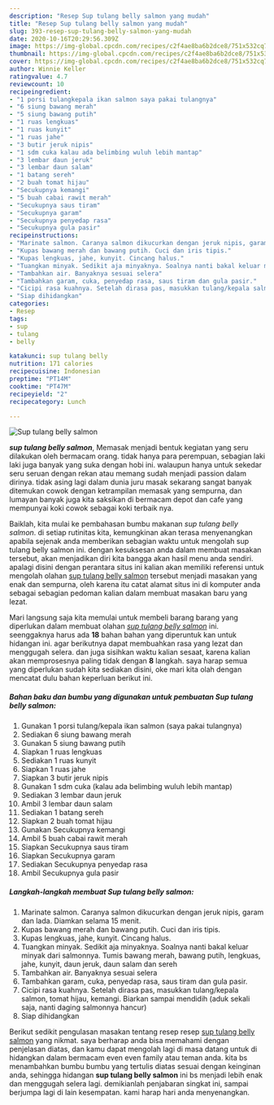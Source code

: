 ```yaml
---
description: "Resep Sup tulang belly salmon yang mudah"
title: "Resep Sup tulang belly salmon yang mudah"
slug: 393-resep-sup-tulang-belly-salmon-yang-mudah
date: 2020-10-16T20:29:56.309Z
image: https://img-global.cpcdn.com/recipes/c2f4ae8ba6b2dce8/751x532cq70/sup-tulang-belly-salmon-foto-resep-utama.jpg
thumbnail: https://img-global.cpcdn.com/recipes/c2f4ae8ba6b2dce8/751x532cq70/sup-tulang-belly-salmon-foto-resep-utama.jpg
cover: https://img-global.cpcdn.com/recipes/c2f4ae8ba6b2dce8/751x532cq70/sup-tulang-belly-salmon-foto-resep-utama.jpg
author: Winnie Keller
ratingvalue: 4.7
reviewcount: 10
recipeingredient:
- "1 porsi tulangkepala ikan salmon saya pakai tulangnya"
- "6 siung bawang merah"
- "5 siung bawang putih"
- "1 ruas lengkuas"
- "1 ruas kunyit"
- "1 ruas jahe"
- "3 butir jeruk nipis"
- "1 sdm cuka kalau ada belimbing wuluh lebih mantap"
- "3 lembar daun jeruk"
- "3 lembar daun salam"
- "1 batang sereh"
- "2 buah tomat hijau"
- "Secukupnya kemangi"
- "5 buah cabai rawit merah"
- "Secukupnya saus tiram"
- "Secukupnya garam"
- "Secukupnya penyedap rasa"
- "Secukupnya gula pasir"
recipeinstructions:
- "Marinate salmon. Caranya salmon dikucurkan dengan jeruk nipis, garam dan lada. Diamkan selama 15 menit."
- "Kupas bawang merah dan bawang putih. Cuci dan iris tipis."
- "Kupas lengkuas, jahe, kunyit. Cincang halus."
- "Tuangkan minyak. Sedikit aja minyaknya. Soalnya nanti bakal keluar minyak dari salmonnya. Tumis bawang merah, bawang putih, lengkuas, jahe, kunyit, daun jeruk, daun salam dan sereh"
- "Tambahkan air. Banyaknya sesuai selera"
- "Tambahkan garam, cuka, penyedap rasa, saus tiram dan gula pasir."
- "Cicipi rasa kuahnya. Setelah dirasa pas, masukkan tulang/kepala salmon, tomat hijau, kemangi. Biarkan sampai mendidih (aduk sekali saja, nanti daging salmonnya hancur)"
- "Siap dihidangkan"
categories:
- Resep
tags:
- sup
- tulang
- belly

katakunci: sup tulang belly 
nutrition: 171 calories
recipecuisine: Indonesian
preptime: "PT14M"
cooktime: "PT47M"
recipeyield: "2"
recipecategory: Lunch

---
```



![Sup tulang belly salmon](https://img-global.cpcdn.com/recipes/c2f4ae8ba6b2dce8/751x532cq70/sup-tulang-belly-salmon-foto-resep-utama.jpg)

<b><i>sup tulang belly salmon</i></b>, Memasak menjadi bentuk kegiatan yang seru dilakukan oleh bermacam orang. tidak hanya para perempuan, sebagian laki laki juga banyak yang suka dengan hobi ini. walaupun hanya untuk sekedar seru seruan dengan rekan atau memang sudah menjadi passion dalam dirinya. tidak asing lagi dalam dunia juru masak sekarang sangat banyak ditemukan cowok dengan ketrampilan memasak yang sempurna, dan lumayan banyak juga kita saksikan di bermacam depot dan cafe yang mempunyai koki cowok sebagai koki terbaik nya.



Baiklah, kita mulai ke pembahasan bumbu makanan <i>sup tulang belly salmon</i>. di setiap rutinitas kita, kemungkinan akan terasa menyenangkan apabila sejenak anda memberikan sebagian waktu untuk mengolah sup tulang belly salmon ini. dengan kesuksesan anda dalam membuat masakan tersebut, akan menjadikan diri kita bangga akan hasil menu anda sendiri. apalagi disini dengan perantara situs ini kalian akan memiliki referensi untuk mengolah olahan <u>sup tulang belly salmon</u> tersebut menjadi masakan yang enak dan sempurna, oleh karena itu catat alamat situs ini di komputer anda sebagai sebagian pedoman kalian dalam membuat masakan baru yang lezat.


Mari langsung saja kita memulai untuk membeli barang barang yang diperlukan dalam membuat olahan <u><i>sup tulang belly salmon</i></u> ini. seenggaknya harus ada <b>18</b> bahan bahan yang diperuntuk kan untuk hidangan ini. agar berikutnya dapat membuahkan rasa yang lezat dan menggugah selera. dan juga sisihkan waktu kalian sesaat, karena kalian akan memprosesnya paling tidak dengan <b>8</b> langkah. saya harap semua yang diperlukan sudah kita sediakan disini, oke mari kita olah dengan mencatat dulu bahan keperluan berikut ini.

<!--inarticleads1-->

##### Bahan baku dan bumbu yang digunakan untuk pembuatan Sup tulang belly salmon:

1. Gunakan 1 porsi tulang/kepala ikan salmon (saya pakai tulangnya)
1. Sediakan 6 siung bawang merah
1. Gunakan 5 siung bawang putih
1. Siapkan 1 ruas lengkuas
1. Sediakan 1 ruas kunyit
1. Siapkan 1 ruas jahe
1. Siapkan 3 butir jeruk nipis
1. Gunakan 1 sdm cuka (kalau ada belimbing wuluh lebih mantap)
1. Sediakan 3 lembar daun jeruk
1. Ambil 3 lembar daun salam
1. Sediakan 1 batang sereh
1. Siapkan 2 buah tomat hijau
1. Gunakan Secukupnya kemangi
1. Ambil 5 buah cabai rawit merah
1. Siapkan Secukupnya saus tiram
1. Siapkan Secukupnya garam
1. Sediakan Secukupnya penyedap rasa
1. Ambil Secukupnya gula pasir




<!--inarticleads2-->

##### Langkah-langkah membuat Sup tulang belly salmon:

1. Marinate salmon. Caranya salmon dikucurkan dengan jeruk nipis, garam dan lada. Diamkan selama 15 menit.
1. Kupas bawang merah dan bawang putih. Cuci dan iris tipis.
1. Kupas lengkuas, jahe, kunyit. Cincang halus.
1. Tuangkan minyak. Sedikit aja minyaknya. Soalnya nanti bakal keluar minyak dari salmonnya. Tumis bawang merah, bawang putih, lengkuas, jahe, kunyit, daun jeruk, daun salam dan sereh
1. Tambahkan air. Banyaknya sesuai selera
1. Tambahkan garam, cuka, penyedap rasa, saus tiram dan gula pasir.
1. Cicipi rasa kuahnya. Setelah dirasa pas, masukkan tulang/kepala salmon, tomat hijau, kemangi. Biarkan sampai mendidih (aduk sekali saja, nanti daging salmonnya hancur)
1. Siap dihidangkan




Berikut sedikit pengulasan masakan tentang resep resep <u>sup tulang belly salmon</u> yang nikmat. saya berharap anda bisa memahami dengan penjelasan diatas, dan kamu dapat mengolah lagi di masa datang untuk di hidangkan dalam bermacam even even family atau teman anda. kita bs menambahkan bumbu bumbu yang tertulis diatas sesuai dengan keinginan anda, sehingga hidangan <b>sup tulang belly salmon</b> ini bs menjadi lebih enak dan menggugah selera lagi. demikianlah penjabaran singkat ini, sampai berjumpa lagi di lain kesempatan. kami harap hari anda menyenangkan.
